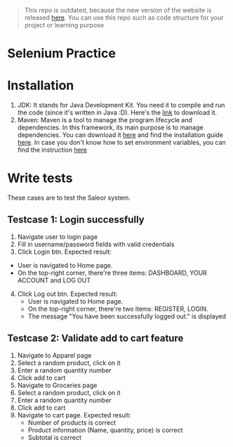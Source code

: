 > This repo is outdated, because the new version of the website is released [here](https://github.com/mirumee/saleor). You can use this repo such as code structure for your project or learning purpose 

Selenium Practice
===========
# Installation
1. JDK: It stands for Java Development Kit. You need it to compile and run the code (since it's written in Java :D). Here's the [link](http://www.oracle.com/technetwork/java/javase/downloads/jdk8-downloads-2133151.html) to download it.
2. Maven: Maven is a tool to manage the program lifecycle and dependencies. In this framework, its main purpose is to manage dependencies. You can download it [here](https://maven.apache.org/download.cgi) and find the installation guide [here](https://maven.apache.org/install.html). In case you don't know how to set environment variables, you can find the instruction [here](https://www.java.com/en/download/help/path.xml)

# Write tests
These cases are to test the Saleor system.
## Testcase 1: Login successfully
1. Navigate user to login page
2. Fill in username/password fields with valid credentials
3. Click Login btn. Expected result: 
  * User is navigated to Home page. 
  * On the top-right corner, there're three items: DASHBOARD, YOUR ACCOUNT and LOG OUT
4. Click Log out btn. Expected result: 
   * User is navigated to Home page. 
   * On the top-right corner, there're two items: REGISTER, LOGIN. 
   * The message "You have been successfully logged out." is displayed

## Testcase 2: Validate add to cart feature
1. Navigate to Apparel page
2. Select a random product, click on it
3. Enter a random quantity number
4. Click add to cart
5. Navigate to Groceries page
6. Select a random product, click on it
7. Enter a random quantity number
8. Click add to cart
9. Navigate to cart page. Expected result:
    - Number of products is correct
    - Product information (Name, quantity, price) is correct
    - Subtotal is correct
